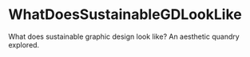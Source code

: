# WhatDoesSustainableGDLookLike
What does sustainable graphic design look like? An aesthetic quandry explored.

